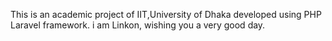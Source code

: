 
This is an academic project of IIT,University of Dhaka developed using PHP Laravel framework. i am Linkon, wishing you a very good day.  
